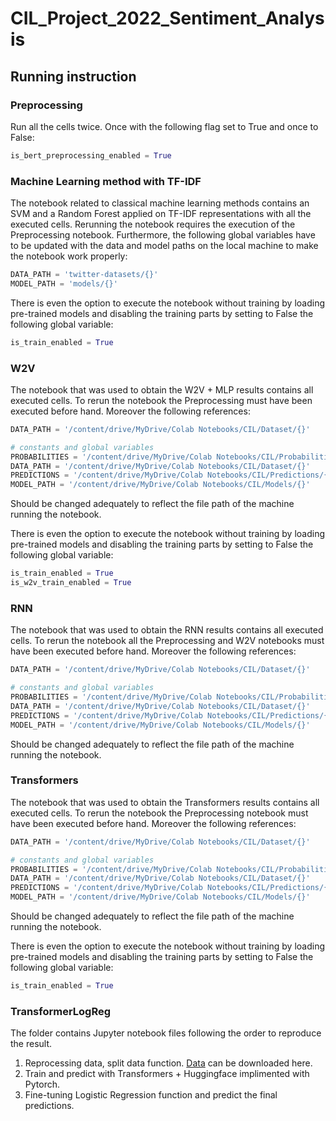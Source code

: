 # CIL_Project_2022_Sentiment_Analysis

## Running instruction

### Preprocessing
Run all the cells twice. Once with the following flag set to True and once to False:

```python
is_bert_preprocessing_enabled = True
```

### Machine Learning method with TF-IDF
The notebook related to classical machine learning methods contains an SVM and a Random Forest applied on TF-IDF representations with all the executed cells. Rerunning the notebook requires the execution of the Preprocessing notebook. Furthermore, the following global variables have to be updated with the data and model paths on the local machine to make the notebook work properly:

```python
DATA_PATH = 'twitter-datasets/{}'
MODEL_PATH = 'models/{}'
```

There is even the option to execute the notebook without training by loading pre-trained models and disabling the training parts by setting to False the following global variable:

```python
is_train_enabled = True
```

### W2V

The notebook that was used to obtain the W2V + MLP results contains all executed cells. To rerun the notebook  the Preprocessing must have been executed before hand. Moreover the following references:

```python
DATA_PATH = '/content/drive/MyDrive/Colab Notebooks/CIL/Dataset/{}'

# constants and global variables
PROBABILITIES = '/content/drive/MyDrive/Colab Notebooks/CIL/Probabilities /{}'
DATA_PATH = '/content/drive/MyDrive/Colab Notebooks/CIL/Dataset/{}'
PREDICTIONS = '/content/drive/MyDrive/Colab Notebooks/CIL/Predictions/{}'
MODEL_PATH = '/content/drive/MyDrive/Colab Notebooks/CIL/Models/{}'
```
Should be changed adequately to reflect the file path of the machine running the notebook.

There is even the option to execute the notebook without training by loading pre-trained models and disabling the training parts by setting to False the following global variable:

```python
is_train_enabled = True
is_w2v_train_enabled = True
```

### RNN
The notebook that was used to obtain the RNN results contains all executed cells. To rerun the notebook all the Preprocessing and W2V notebooks must have been executed before hand. Moreover the following references:

```python
DATA_PATH = '/content/drive/MyDrive/Colab Notebooks/CIL/Dataset/{}'

# constants and global variables
PROBABILITIES = '/content/drive/MyDrive/Colab Notebooks/CIL/Probabilities /{}'
DATA_PATH = '/content/drive/MyDrive/Colab Notebooks/CIL/Dataset/{}'
PREDICTIONS = '/content/drive/MyDrive/Colab Notebooks/CIL/Predictions/{}'
MODEL_PATH = '/content/drive/MyDrive/Colab Notebooks/CIL/Models/{}'
```
Should be changed adequately to reflect the file path of the machine running the notebook.


### Transformers
The notebook that was used to obtain the Transformers results contains all executed cells. To rerun the notebook the Preprocessing notebook must have been executed before hand. Moreover the following references:

```python
DATA_PATH = '/content/drive/MyDrive/Colab Notebooks/CIL/Dataset/{}'

# constants and global variables
PROBABILITIES = '/content/drive/MyDrive/Colab Notebooks/CIL/Probabilities /{}'
DATA_PATH = '/content/drive/MyDrive/Colab Notebooks/CIL/Dataset/{}'
PREDICTIONS = '/content/drive/MyDrive/Colab Notebooks/CIL/Predictions/{}'
MODEL_PATH = '/content/drive/MyDrive/Colab Notebooks/CIL/Models/{}'
```
Should be changed adequately to reflect the file path of the machine running the notebook.

There is even the option to execute the notebook without training by loading pre-trained models and disabling the training parts by setting to False the following global variable:

```python
is_train_enabled = True
```

### TransformerLogReg
The folder contains Jupyter notebook files following the order to reproduce the result.
1. Reprocessing data, split data function. [Data](https://drive.google.com/drive/folders/11-7K9zOfxZUY7-fAabRZjjMyutwywGXb?usp=sharing) can be downloaded here.
2. Train and predict with Transformers + Huggingface implimented with Pytorch.
3. Fine-tuning Logistic Regression function and predict the final predictions.
